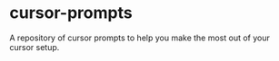 # cursor-prompts
A repository of cursor prompts to help you make the most out of your cursor setup.
